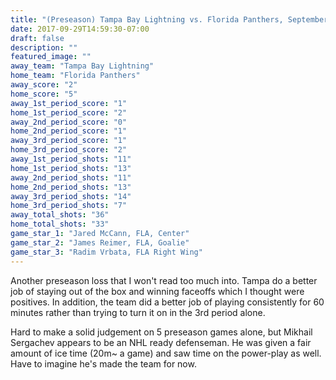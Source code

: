 ```yaml
---
title: "(Preseason) Tampa Bay Lightning vs. Florida Panthers, September 28th 2017"
date: 2017-09-29T14:59:30-07:00
draft: false
description: ""
featured_image: ""
away_team: "Tampa Bay Lightning"
home_team: "Florida Panthers"
away_score: "2"
home_score: "5"
away_1st_period_score: "1"
home_1st_period_score: "2"
away_2nd_period_score: "0"
home_2nd_period_score: "1"
away_3rd_period_score: "1"
home_3rd_period_score: "2"
away_1st_period_shots: "11"
home_1st_period_shots: "13"
away_2nd_period_shots: "11"
home_2nd_period_shots: "13"
away_3rd_period_shots: "14"
home_3rd_period_shots: "7"
away_total_shots: "36"
home_total_shots: "33"
game_star_1: "Jared McCann, FLA, Center"
game_star_2: "James Reimer, FLA, Goalie"
game_star_3: "Radim Vrbata, FLA Right Wing"
---
```

Another preseason loss that I won't read too much into. Tampa do a better job of staying out of the box and winning faceoffs which I thought were positives. In addition, the team did a better job of playing consistently for 60 minutes rather than trying to turn it on in the 3rd period alone. 

Hard to make a solid judgement on 5 preseason games alone, but Mikhail Sergachev appears to be an NHL ready defenseman. He was given a fair amount of ice time (20m~ a game) and saw time on the power-play as well. Have to imagine he's made the team for now.
